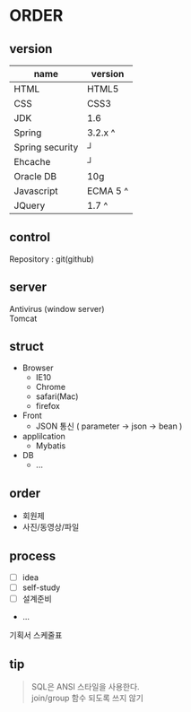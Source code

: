 # ORDER
## version
name | version
---|---
HTML | HTML5 
CSS | CSS3
JDK | 1.6
Spring | 3.2.x ^
Spring security | ┘
Ehcache | ┘
Oracle DB | 10g
Javascript | ECMA 5 ^
JQuery | 1.7 ^

## control
Repository : git(github)

## server 
Antivirus (window server) <br>
Tomcat <br>

## struct
- Browser 
    - IE10
    - Chrome
    - safari(Mac)
    - firefox
- Front
    - JSON 통신 ( parameter -> json -> bean )
- applilcation
    - Mybatis
- DB
    - ...

## order
- 회원제
- 사진/동영상/파일

## process
- [ ] idea
- [ ] self-study
- [ ] 설계준비
- ...

기획서 스케줄표

## tip
> SQL은 ANSI 스타일을 사용한다. <br>
> join/group 함수 되도록 쓰지 않기 <br>
